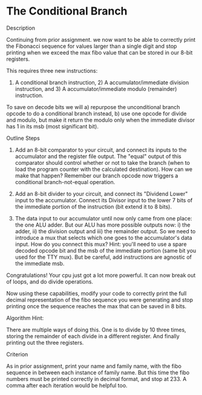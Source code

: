# The Conditional Branch

Description

Continuing from prior assignment. we now want to be able to correctly print the Fibonacci sequence for values larger than a single digit and stop printing when we exceed the max fibo value that can be stored in our 8-bit registers. 

This requires three new instructions:

1) A conditional branch instruction, 2) A accumulator/immediate division instruction, and 3) A accumulator/immediate modulo (remainder) instruction.

To save on decode bits we will a) repurpose the unconditional branch opcode to do a conditional branch instead, b) use one opcode for divide and modulo, but make it return the modulo only when the immediate divisor has 1 in its msb (most significant bit).  

Outline Steps

1) Add an 8-bit comparator to your circuit, and connect its inputs to the accumulator and the register file output. The "equal" output of this comparator should control whether or not to take the branch (when to load the program counter with the calculated destination). How can we make that happen? Remember our branch opcode now triggers a conditional branch-not-equal operation.

2) Add an 8-bit divider to your circuit, and connect its "Dividend Lower" input to the accumulator. Connect its Divisor input to the lower 7 bits of the immediate portion of the instruction (bit extend it to 8 bits). 

3) The data input to our accumulator until now only came from one place: the one ALU adder. But our ALU has more possible outputs now: i) the adder, ii) the division output and iii) the remainder output. So we need to introduce a mux that selects which one goes to the accumulator's data input. How do you connect this mux?  Hint: you'll need to use a spare decoded opcode bit and the msb of the immediate portion (same bit you used for the TTY mux). But be careful, add instructions are agnostic of the immediate msb.

Congratulations! Your cpu just got a lot more powerful. It can now break out of loops, and do divide operations.

Now using these capabilities, modify your code to correctly print the full decimal representation of the fibo sequence you were generating and stop printing once the sequence reaches the max that can be saved in 8 bits.

Algorithm Hint:

There are multiple ways of doing this. One is to divide by 10 three times, storing the remainder of each divide in a different register. And finally printing out the three registers. 

Criterion

As in prior assignment, print your name and family name, with the fibo sequence in between each instance of family name. But this time the fibo numbers must be printed correctly in decimal format, and stop at 233. A comma after each iteration would be helpful too.
